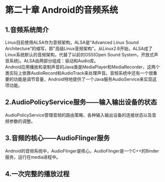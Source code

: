 # 第二十章 Android的音频系统
## 1.音频系统简介
Linux目前使用ALSA作为音频架构，ALSA是“Advanced Linux Sound Architecture”的缩写，即"高级Linux音频架构"。从Linux2.6开始，ALSA成了Linux系统默认的音频架构，代替了以前的OSS(Open Sound System，开放式声音系统)。ALSA由两部分组成：驱动和Audio库。<br/>
Android应用播放和录制声音的Java类是MediaPlayer和MediaRecorder，这两个类实际上依靠AudioRecord和AudioTrack来处理声音。音频系统中还有一个很重要的功能是调节音量，Android特地提供了一个Java服务AudioService来实现这项功能。


## 2.AudioPolicyService服务——输入输出设备的状态
AudioPolicyService管理音频的路由策略、各种输入输出设备的连接状态以及音频参数的调整。






## 3.音频的核心——AudioFlinger服务
Android的音频系统中，AudioFlinger是核心。AudioFlinger是一个C++的Binder服务，运行在media进程中。








## 4.一次完整的播放过程
